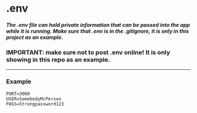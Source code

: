 
# .env
##### The .env file can hold private information that can be passed into the app while it is running. Make sure that .env is in the .gitignore, it is only in this project as an example.

### IMPORTANT: make sure not to post .env online! It is only showing in this repo as an example.

***
### Example
```env
PORT=3000
USER=SomebodyMcPerson
PASS=Strongpassword123
```